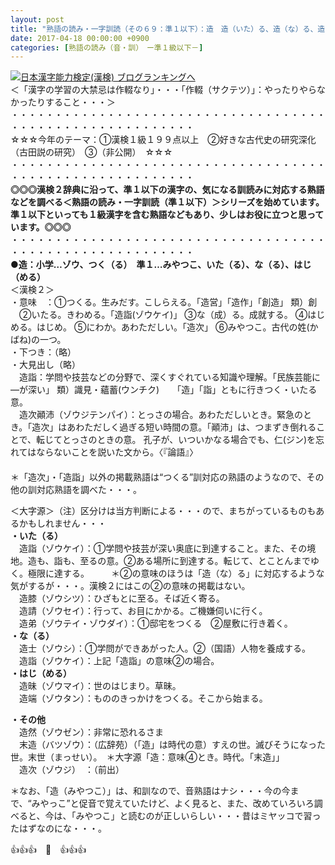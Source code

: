 ```yaml
---
layout: post
title: "熟語の読み・一字訓読（その６９：準１以下）：造　造（いた）る、造（な）る、造（はじ）める"
date: 2017-04-18 00:00:00 +0900
categories: [熟語の読み（音・訓）　ー準１級以下－]
---
```


[![](/syuusyuu9701/assets/images/熟語の読み・一字訓読（その６９：準１以下）：造-造（いた）る、造（な）る、造（はじ）める-br_c_3028_1.gif)](http://blog.with2.net/link.php?1659096:3028 "日本漢字能力検定(漢検) ブログランキングへ")[日本漢字能力検定(漢検) ブログランキングへ](http://blog.with2.net/link.php?1659096:3028)  
＜「漢字の学習の大禁忌は作輟なり」・・・「作輟（サクテツ）」：やったりやらなかったりすること・・・＞  
・・・・・・・・・・・・・・・・・・・・・・・・・・・・・・・・・・・・・・・・・・・・・・・・・・・・・・・・・  
☆☆☆今年のテーマ：①漢検１級１９９点以上　②好きな古代史の研究深化（古田説の研究）　③（非公開）　☆☆☆　　  
・・・・・・・・・・・・・・・・・・・・・・・・・・・・・・・・・・・・・・・・・・・・・・・・・・・・・・・・・  
**◎◎◎漢検２辞典に沿って、準１以下の漢字の、気になる訓読みに対応する熟語などを調べる＜熟語の読み・一字訓読（準１以下）＞シリーズを始めています。準１以下といっても１級漢字を含む熟語などもあり、少しはお役に立つと思っています。◎◎◎**  
・・・・・・・・・・・・・・・・・・・・・・・・・・・・・・・・・・・・・・・・・・・・・・・・・・・・・・・・・  
**●造：小学…ゾウ、つく（る）　準１…みやつこ、いた（る）、な（る）、はじ（める）**  
＜漢検２＞  
・意味　：①つくる。生みだす。こしらえる。「造営」「造作」「創造」 類）創 　②いたる。きわめる。「造詣(ゾウケイ)」 ③な（成）る。成就する。 ④はじめる。はじめ。 ⑤にわか。あわただしい。「造次」 ⑥みやつこ。古代の姓(かばね)の一つ。  
・下つき：（略）  
・大見出し（略）  
　造詣：学問や技芸などの分野で、深くすぐれている知識や理解。「民族芸能に―が深い」 類）識見・蘊蓄(ウンチク)　　「造」「詣」ともに行きつく・いたる意。  
　造次顚沛（ゾウジテンパイ）：とっさの場合。あわただしいとき。緊急のとき。「造次」はあわただしく過ぎる短い時間の意。「顚沛」は、つまずき倒れることで、転じてとっさのときの意。 孔子が、いついかなる場合でも、仁(ジン)を忘れてはならないことを説いた文から。〈『論語』〉  
　  
＊「造次」・「造詣」以外の掲載熟語は“つくる”訓対応の熟語のようなので、その他の訓対応熟語を調べた・・・。  
  
＜大字源＞（注）区分けは当方判断による・・・ので、まちがっているものもあるかもしれません・・・  
**・いた（る）**  
　造詣（ゾウケイ）：①学問や技芸が深い奥底に到達すること。また、その境地。造も、詣も、至るの意。②ある場所に到達する。転じて、とことんまでゆく。極限に達する。　　　＊②の意味のほうは「造（な）る」に対応するような気がするが・・・。漢検２にはこの②の意味の掲載はない。  
　造膝（ゾウシツ）：ひざもとに至る。そば近く寄る。  
　造請（ゾウセイ）：行って、お目にかかる。ご機嫌伺いに行く。  
　造弟（ゾウテイ・ゾウダイ）：①邸宅をつくる　②屋敷に行き着く。  
**・な（る）**  
　造士（ゾウシ）：①学問ができあがった人。②（国語）人物を養成する。  
　造詣（ゾウケイ）：上記「造詣」の意味②の場合。  
**・はじ（める）**　  
　造昧（ゾウマイ）：世のはじまり。草昧。  
　造端（ゾウタン）：もののきっかけをつくる。そこから始まる。  
  
**・その他**  
　造然（ゾウゼン）：非常に恐れるさま  
　末造（バツゾウ）：（広辞苑）（「造」は時代の意）すえの世。滅びそうになった世。末世（まっせい）。　＊大字源「造：意味④とき。時代。「末造」」  
　造次（ゾウジ）　：（前出）  
  
＊なお、「造（みやつこ）」は、和訓なので、音熟語はナシ・・・今の今まで、“みやっこ”と促音で覚えていたけど、よく見ると、また、改めていろいろ調べると、今は、「みやつこ」と読むのが正しいらしい・・・昔はミヤッコで習ったはずなのにな・・・。  
  
👍👍👍　🐔　👍👍👍  